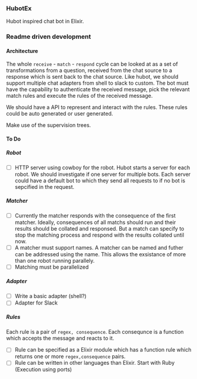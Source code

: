 ### HubotEx

Hubot inspired chat bot in Elixir.

### Readme driven development
#### Architecture

The whole `receive` - `match` - `respond` cycle can be looked at as a set of transformations from a question, received from the chat source to a response which is sent back to the chat source. Like hubot, we should support multiple chat adapters from shell to slack to custom. The bot must have the capability to authenticate the received message, pick the relevant match rules and execute the rules of the received message. 

We should have a API to represent and interact with the rules. These rules could be auto generated or user generated.

Make use of the supervision trees.

#### To Do

##### Robot
- [ ] HTTP server using cowboy for the robot. Hubot starts a server for each robot. We should investigate if one server for multiple bots. Each server could have a default bot to which they send all requests to if no bot is sepcified in the request. 

##### Matcher
- [ ] Currently the matcher responds with the consequence of the first matcher. Ideally, consequences of all matchs should run and their results should be collated and responsed. But a match can specify to stop the matching process and respond with the results collated until now.
- [ ] A matcher must support names. A matcher can be named and futher can be addressed using the name. This allows the exsistance of more than one robot running parallely.
- [ ] Matching must be parallelized

##### Adapter
- [ ] Write a basic adapter (shell?)
- [ ] Adapter for Slack

##### Rules
Each rule is a pair of `regex, consequence`. Each consequnce is a function which accepts the message and reacts to it.
- [ ] Rule can be specified as a Elixir module which has a function rule which returns one or more `regex,consequence` pairs.
- [ ] Rule can be written in other languages than Elixir. Start with Ruby (Execution using ports)
